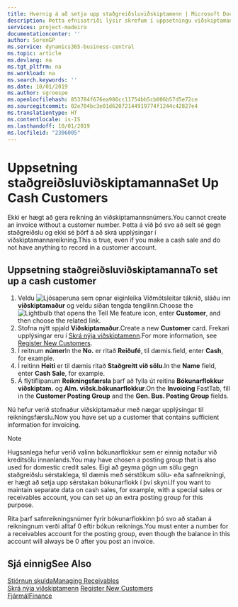 ```yaml
---
title: Hvernig á að setja upp staðgreiðsluviðskiptamenn | Microsoft Docs
description: Þetta efnisatriði lýsir skrefum í uppsetningu viðskiptamanns sem staðgreiðir.
services: project-madeira
documentationcenter: ''
author: SorenGP
ms.service: dynamics365-business-central
ms.topic: article
ms.devlang: na
ms.tgt_pltfrm: na
ms.workload: na
ms.search.keywords: ''
ms.date: 10/01/2019
ms.author: sgroespe
ms.openlocfilehash: 853784f676ea986cc11754bb5cb006b57d5e72ce
ms.sourcegitcommit: 02e704bc3e01d62072144919774f1244c42827e4
ms.translationtype: HT
ms.contentlocale: is-IS
ms.lasthandoff: 10/01/2019
ms.locfileid: "2306005"
---
```

# <a name="set-up-cash-customers"></a><span data-ttu-id="3d59b-103">Uppsetning staðgreiðsluviðskiptamanna</span><span class="sxs-lookup"><span data-stu-id="3d59b-103">Set Up Cash Customers</span></span>
<span data-ttu-id="3d59b-104">Ekki er hægt að gera reikning án viðskiptamannsnúmers.</span><span class="sxs-lookup"><span data-stu-id="3d59b-104">You cannot create an invoice without a customer number.</span></span> <span data-ttu-id="3d59b-105">Þetta á við þó svo að selt sé gegn staðgreiðslu og ekki sé þörf á að skrá upplýsingar í viðskiptamannareikning.</span><span class="sxs-lookup"><span data-stu-id="3d59b-105">This is true, even if you make a cash sale and do not have anything to record in a customer account.</span></span>  

## <a name="to-set-up-a-cash-customer"></a><span data-ttu-id="3d59b-106">Uppsetning staðgreiðsluviðskiptamanna</span><span class="sxs-lookup"><span data-stu-id="3d59b-106">To set up a cash customer</span></span>  
1.  <span data-ttu-id="3d59b-107">Veldu ![Ljósaperuna sem opnar eiginleika Viðmótsleitar](media/ui-search/search_small.png "Segðu mér hvað þú vilt gera") táknið, sláðu inn **viðskiptamaður** og veldu síðan tengda tengilinn.</span><span class="sxs-lookup"><span data-stu-id="3d59b-107">Choose the ![Lightbulb that opens the Tell Me feature](media/ui-search/search_small.png "Tell me what you want to do") icon, enter **Customer**, and then choose the related link.</span></span>  
2.  <span data-ttu-id="3d59b-108">Stofna nýtt spjald **Viðskiptamaður**.</span><span class="sxs-lookup"><span data-stu-id="3d59b-108">Create a new **Customer** card.</span></span> <span data-ttu-id="3d59b-109">Frekari upplýsingar eru í [Skrá nýja viðskiptamenn](sales-how-register-new-customers.md).</span><span class="sxs-lookup"><span data-stu-id="3d59b-109">For more information, see [Register New Customers](sales-how-register-new-customers.md).</span></span>
3.  <span data-ttu-id="3d59b-110">Í reitnum **númer**</span><span class="sxs-lookup"><span data-stu-id="3d59b-110">In the **No.**</span></span> <span data-ttu-id="3d59b-111">er ritað **Reiðufé**, til dæmis.</span><span class="sxs-lookup"><span data-stu-id="3d59b-111">field, enter **Cash**, for example.</span></span>  
4.  <span data-ttu-id="3d59b-112">Í reitinn **Heiti** er til dæmis ritað **Staðgreitt við sölu**.</span><span class="sxs-lookup"><span data-stu-id="3d59b-112">In the **Name** field, enter **Cash Sale**, for example.</span></span>  
5.  <span data-ttu-id="3d59b-113">Á flýtiflipanum **Reikningsfærsla** þarf að fylla út reitina **Bókunarflokkur viðskiptam.** og **Alm. viðsk.bókunarflokkur**.</span><span class="sxs-lookup"><span data-stu-id="3d59b-113">On the **Invoicing** FastTab, fill in the **Customer Posting Group** and the **Gen. Bus. Posting Group** fields.</span></span>  

 <span data-ttu-id="3d59b-114">Nú hefur verið stofnaður viðskiptamaður með nægar upplýsingar til reikningsfærslu.</span><span class="sxs-lookup"><span data-stu-id="3d59b-114">Now you have set up a customer that contains sufficient information for invoicing.</span></span>  

> [!NOTE]  
>  <span data-ttu-id="3d59b-115">Hugsanlega hefur verið valinn bókunarflokkur sem er einnig notaður við kreditsölu innanlands.</span><span class="sxs-lookup"><span data-stu-id="3d59b-115">You may have chosen a posting group that is also used for domestic credit sales.</span></span> <span data-ttu-id="3d59b-116">Eigi að geyma gögn um sölu gegn staðgreiðslu sérstaklega, til dæmis með sérstökum sölu- eða safnreikningi, er hægt að setja upp sérstakan bókunarflokk í því skyni.</span><span class="sxs-lookup"><span data-stu-id="3d59b-116">If you want to maintain separate data on cash sales, for example, with a special sales or receivables account, you can set up an extra posting group for this purpose.</span></span>  
>   
>  <span data-ttu-id="3d59b-117">Rita þarf safnreikningsnúmer fyrir bókunarflokkinn þó svo að staðan á reikningnum verði alltaf 0 eftir bókun reiknings.</span><span class="sxs-lookup"><span data-stu-id="3d59b-117">You must enter a number for a receivables account for the posting group, even though the balance in this account will always be 0 after you post an invoice.</span></span>  

## <a name="see-also"></a><span data-ttu-id="3d59b-118">Sjá einnig</span><span class="sxs-lookup"><span data-stu-id="3d59b-118">See Also</span></span>
[<span data-ttu-id="3d59b-119">Stjórnun skulda</span><span class="sxs-lookup"><span data-stu-id="3d59b-119">Managing Receivables</span></span>](receivables-manage-receivables.md)  
<span data-ttu-id="3d59b-120">[Skrá nýja viðskiptamenn](sales-how-register-new-customers.md)  </span><span class="sxs-lookup"><span data-stu-id="3d59b-120">[Register New Customers](sales-how-register-new-customers.md)  </span></span>  
[<span data-ttu-id="3d59b-121">Fjármál</span><span class="sxs-lookup"><span data-stu-id="3d59b-121">Finance</span></span>](finance.md)  

